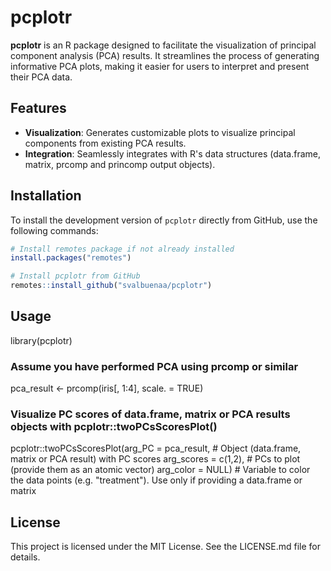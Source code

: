 # pcplotr

**pcplotr** is an R package designed to facilitate the visualization of principal component analysis (PCA) results. It streamlines the process of generating informative PCA plots, making it easier for users to interpret and present their PCA data.

## Features

- **Visualization**: Generates customizable plots to visualize principal components from existing PCA results.
- **Integration**: Seamlessly integrates with R's data structures (data.frame, matrix, prcomp and princomp output objects).

## Installation

To install the development version of `pcplotr` directly from GitHub, use the following commands:

```r
# Install remotes package if not already installed
install.packages("remotes")

# Install pcplotr from GitHub
remotes::install_github("svalbuenaa/pcplotr")
```

## Usage
library(pcplotr)

### Assume you have performed PCA using prcomp or similar
pca_result <- prcomp(iris[, 1:4], scale. = TRUE)

### Visualize PC scores of data.frame, matrix or PCA results objects with pcplotr::twoPCsScoresPlot()
pcplotr::twoPCsScoresPlot(arg_PC = pca_result,  # Object (data.frame, matrix or PCA result) with PC scores
						  arg_scores = c(1,2),  # PCs to plot (provide them as an atomic vector)
						  arg_color = NULL)		# Variable to color the data points (e.g. "treatment"). Use only if providing a data.frame or matrix



## License
This project is licensed under the MIT License. See the LICENSE.md file for details.